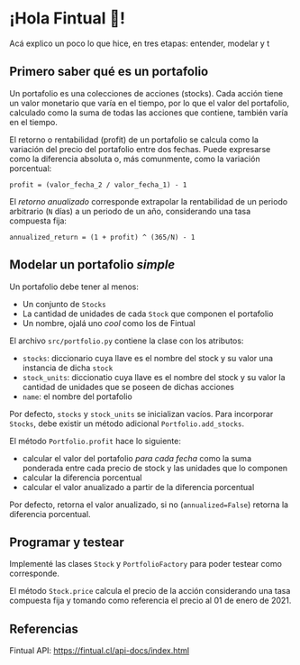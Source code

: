 # ¡Hola Fintual :wave:!
Acá explico un poco lo que hice, en tres etapas: entender, modelar y t

## Primero saber qué es un portafolio 
Un portafolio es una colecciones de acciones (stocks). Cada acción tiene un valor monetario que varía en el tiempo, por lo que el valor del portafolio, calculado como la suma de todas las acciones que contiene, también varía en el tiempo.

El retorno o rentabilidad (profit) de un portafolio se calcula como la variación del precio del portafolio entre dos fechas. Puede expresarse como la diferencia absoluta o, más comunmente, como la variación porcentual:
```
profit = (valor_fecha_2 / valor_fecha_1) - 1
```

El *retorno anualizado* corresponde extrapolar la rentabilidad de un periodo arbitrario (`N` días) a un periodo de un año, considerando una tasa compuesta fija:
```
annualized_return = (1 + profit) ^ (365/N) - 1
```

## Modelar un portafolio *simple*
Un portafolio debe tener al menos:
- Un conjunto de `Stocks`
- La cantidad de unidades de cada `Stock` que componen el portafolio
- Un nombre, ojalá uno *cool* como  los de Fintual

El archivo `src/portfolio.py` contiene la clase con los atributos: 
- `stocks`: diccionario cuya llave es el nombre del stock y su valor una instancia de dicha `stock`
- `stock_units`: diccionatio cuya llave es el nombre del stock y su valor la cantidad de unidades que se poseen de dichas acciones
- `name`: el nombre del portafolio

Por defecto, `stocks` y `stock_units` se inicializan vacíos. Para incorporar `Stocks`, debe existir un método adicional `Portfolio.add_stocks`.

El método `Portfolio.profit` hace lo siguiente:
- calcular el valor del portafolio *para cada fecha* como la suma ponderada entre cada precio de stock y las unidades que lo componen
- calcular la diferencia porcentual
- calcular el valor anualizado a partir de la diferencia porcentual

Por defecto, retorna el valor anualizado, si no (`annualized=False`) retorna la diferencia porcentual.

## Programar y testear
Implementé las clases `Stock` y `PortfolioFactory` para poder testear como corresponde.

El método `Stock.price` calcula el precio de la acción considerando una tasa compuesta fija y tomando como referencia el precio al 01 de enero de 2021.


## Referencias

Fintual API: https://fintual.cl/api-docs/index.html

